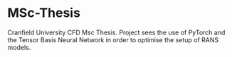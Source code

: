 # MSc-Thesis
Cranfield University CFD Msc Thesis. Project sees the use of PyTorch and the Tensor Basis Neural Network in order to optimise the setup of RANS models. 
